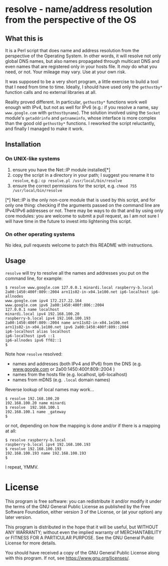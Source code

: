 # resolve - name/address resolution from the perspective of the OS

## What this is

It is a Perl script that does name and address resolution from the perspective of the Operating System. In other words,
it will resolve not only global DNS names, but also names propagated through multicast DNS and even names that are registered
only in your hosts file. It *may* do what you need, or not. Your mileage may vary. Use at your own risk.

It was supposed to be a very short program, a little exercise to build a tool that I need from time to time. Ideally, I should
have used only the `gethostby*` function calls and no external libraries at all.

Reality proved different. In particular, `gethostby*` functions work well enough with IPv4, but not as well for IPv6 (e.g.: if
you resolve a name, say `www.google.com` with `gethostbyname`). The solution involved using the `Socket` module's `getaddrinfo` and `getnameinfo`,
whose interface is more complex than the good old `gethostby*` functions. I reworked the script reluctantly, and finally I managed to make it work.

## Installation

### On UNIX-like systems

1. ensure you have the Net::IP module installed[*]
2. copy the script in a directory in your path; I suggest you rename it to `resolve`, e.g.: ```cp resolve.pl /usr/local/bin/resolve```
3. ensure the correct permissions for the script, e.g. ```chmod 755 /usr/local/bin/resolve```

[*] Net::IP is the only non-core module that is used by this script, and for only one thing: checking if the arguments passed on the command line are
IPv4/IPv6 addresses or not. There may be ways to do that and by using only core modules: you are welcome to submit a pull request, as I am not sure I
will have time in the future to invest into lightening this script.

### On other operating systems

No idea, pull requests welcome to patch this README with instructions.

## Usage

`resolve` will try to resolve all the names and addresses you put on the command line, for example:

```
$ resolve www.google.com 127.0.0.1 minardi.local raspberry-b.local 2a00:1450:400f:809::2004 arn11s02-in-x04.1e100.net ip6-localhost ip6-allnodes
www.google.com ipv4 172.217.22.164
www.google.com ipv6 2a00:1450:400f:806::2004
127.0.0.1 name localhost
minardi.local ipv4 192.168.100.20
raspberry-b.local ipv4 192.168.100.193
2a00:1450:400f:809::2004 name arn11s02-in-x04.1e100.net
arn11s02-in-x04.1e100.net ipv6 2a00:1450:400f:809::2004
ip6-localhost alias localhost
ip6-localhost ipv6 ::1
ip6-allnodes ipv6 ff02::1
$
```

Note how `resolve` resolved:
* names and addresses (both IPv4 and IPv6) from the DNS (e.g. www.google.com or 2a00:1450:400f:809::2004 )
* names from the hosts file (e.g. localhost, ip6-localhost)
* names from mDNS (e.g. `.local` domain names)

Reverse lookup of local names may work...

```
$ resolve 192.168.100.20
192.168.100.20 name minardi
$ resolve  192.168.100.1 
192.168.100.1 name _gateway
$ 
```

or not, depending on how the mapping is done and/or if there is a mapping at all:

```
$ resolve raspberry-b.local
raspberry-b.local ipv4 192.168.100.193
$ resolve 192.168.100.193  
192.168.100.193 name 192.168.100.193
$ 
```

I repeat, YMMV.

# License

This program is free software: you can redistribute it and/or modify
it under the terms of the GNU General Public License as published by
the Free Software Foundation, either version 3 of the License, or
(at your option) any later version.

This program is distributed in the hope that it will be useful,
but WITHOUT ANY WARRANTY; without even the implied warranty of
MERCHANTABILITY or FITNESS FOR A PARTICULAR PURPOSE.  See the
GNU General Public License for more details.

You should have received a copy of the GNU General Public License
along with this program.  If not, see <https://www.gnu.org/licenses/>.